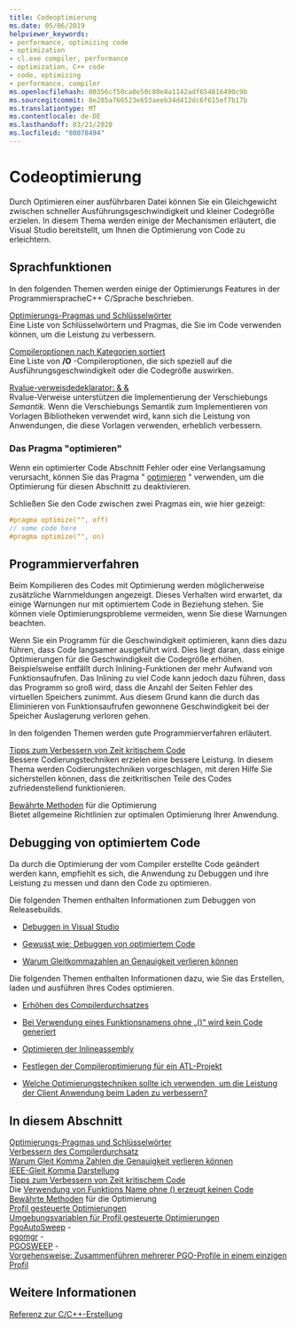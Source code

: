 ```yaml
---
title: Codeoptimierung
ms.date: 05/06/2019
helpviewer_keywords:
- performance, optimizing code
- optimization
- cl.exe compiler, performance
- optimization, C++ code
- code, optimizing
- performance, compiler
ms.openlocfilehash: 00356cf50ca8e50c80e8a1142adf654816490c9b
ms.sourcegitcommit: 8e285a766523e653aeeb34d412dc6f615ef7b17b
ms.translationtype: MT
ms.contentlocale: de-DE
ms.lasthandoff: 03/21/2020
ms.locfileid: "80078494"
---
```

# <a name="optimizing-your-code"></a>Codeoptimierung

Durch Optimieren einer ausführbaren Datei können Sie ein Gleichgewicht zwischen schneller Ausführungsgeschwindigkeit und kleiner Codegröße erzielen. In diesem Thema werden einige der Mechanismen erläutert, die Visual Studio bereitstellt, um Ihnen die Optimierung von Code zu erleichtern.

## <a name="language-features"></a>Sprachfunktionen

In den folgenden Themen werden einige der Optimierungs Features in der ProgrammierspracheC++ C/Sprache beschrieben.

[Optimierungs-Pragmas und Schlüsselwörter](optimization-pragmas-and-keywords.md) \
Eine Liste von Schlüsselwörtern und Pragmas, die Sie im Code verwenden können, um die Leistung zu verbessern.

[Compileroptionen nach Kategorien sortiert](reference/compiler-options-listed-by-category.md) \
Eine Liste von **/O** -Compileroptionen, die sich speziell auf die Ausführungsgeschwindigkeit oder die Codegröße auswirken.

[Rvalue-verweisdedeklarator: & &](../cpp/rvalue-reference-declarator-amp-amp.md) \
Rvalue-Verweise unterstützen die Implementierung der Verschiebungs *Semantik*. Wenn die Verschiebungs Semantik zum Implementieren von Vorlagen Bibliotheken verwendet wird, kann sich die Leistung von Anwendungen, die diese Vorlagen verwenden, erheblich verbessern.

### <a name="the-optimize-pragma"></a>Das Pragma "optimieren"

Wenn ein optimierter Code Abschnitt Fehler oder eine Verlangsamung verursacht, können Sie das Pragma " [optimieren](../preprocessor/optimize.md) " verwenden, um die Optimierung für diesen Abschnitt zu deaktivieren.

Schließen Sie den Code zwischen zwei Pragmas ein, wie hier gezeigt:

```cpp
#pragma optimize("", off)
// some code here
#pragma optimize("", on)
```

## <a name="programming-practices"></a>Programmierverfahren

Beim Kompilieren des Codes mit Optimierung werden möglicherweise zusätzliche Warnmeldungen angezeigt. Dieses Verhalten wird erwartet, da einige Warnungen nur mit optimiertem Code in Beziehung stehen. Sie können viele Optimierungsprobleme vermeiden, wenn Sie diese Warnungen beachten.

Wenn Sie ein Programm für die Geschwindigkeit optimieren, kann dies dazu führen, dass Code langsamer ausgeführt wird. Dies liegt daran, dass einige Optimierungen für die Geschwindigkeit die Codegröße erhöhen. Beispielsweise entfällt durch Inlining-Funktionen der mehr Aufwand von Funktionsaufrufen. Das Inlining zu viel Code kann jedoch dazu führen, dass das Programm so groß wird, dass die Anzahl der Seiten Fehler des virtuellen Speichers zunimmt. Aus diesem Grund kann die durch das Eliminieren von Funktionsaufrufen gewonnene Geschwindigkeit bei der Speicher Auslagerung verloren gehen.

In den folgenden Themen werden gute Programmierverfahren erläutert.

[Tipps zum Verbessern von Zeit kritischem Code](tips-for-improving-time-critical-code.md) \
Bessere Codierungstechniken erzielen eine bessere Leistung. In diesem Thema werden Codierungstechniken vorgeschlagen, mit deren Hilfe Sie sicherstellen können, dass die zeitkritischen Teile des Codes zufriedenstellend funktionieren.

[Bewährte Methoden](optimization-best-practices.md) für die Optimierung \
Bietet allgemeine Richtlinien zur optimalen Optimierung Ihrer Anwendung.

## <a name="debugging-optimized-code"></a>Debugging von optimiertem Code

Da durch die Optimierung der vom Compiler erstellte Code geändert werden kann, empfiehlt es sich, die Anwendung zu Debuggen und ihre Leistung zu messen und dann den Code zu optimieren.

Die folgenden Themen enthalten Informationen zum Debuggen von Releasebuilds.

- [Debuggen in Visual Studio](/visualstudio/debugger/debugging-in-visual-studio)

- [Gewusst wie: Debuggen von optimiertem Code](/visualstudio/debugger/how-to-debug-optimized-code)

- [Warum Gleitkommazahlen an Genauigkeit verlieren können](why-floating-point-numbers-may-lose-precision.md)

Die folgenden Themen enthalten Informationen dazu, wie Sie das Erstellen, laden und ausführen Ihres Codes optimieren.

- [Erhöhen des Compilerdurchsatzes](improving-compiler-throughput.md)

- [Bei Verwendung eines Funktionsnamens ohne „()“ wird kein Code generiert](using-function-name-without-parens-produces-no-code.md)

- [Optimieren der Inlineassembly](../assembler/inline/optimizing-inline-assembly.md)

- [Festlegen der Compileroptimierung für ein ATL-Projekt](../atl/reference/specifying-compiler-optimization-for-an-atl-project.md)

- [Welche Optimierungstechniken sollte ich verwenden, um die Leistung der Client Anwendung beim Laden zu verbessern?](../build/dll-frequently-asked-questions.md#mfc_optimization)

## <a name="in-this-section"></a>In diesem Abschnitt

[Optimierungs-Pragmas und Schlüsselwörter](optimization-pragmas-and-keywords.md) \
[Verbessern des Compilerdurchsatz](improving-compiler-throughput.md) \
[Warum Gleit Komma Zahlen die Genauigkeit verlieren können](why-floating-point-numbers-may-lose-precision.md) \
[IEEE-Gleit Komma Darstellung](ieee-floating-point-representation.md) \
[Tipps zum Verbessern von Zeit kritischem Code](tips-for-improving-time-critical-code.md) \
Die [Verwendung von Funktions Name ohne () erzeugt keinen Code](using-function-name-without-parens-produces-no-code.md) \
[Bewährte Methoden](optimization-best-practices.md) für die Optimierung \
[Profil gesteuerte Optimierungen](profile-guided-optimizations.md) \
[Umgebungsvariablen für Profil gesteuerte Optimierungen](environment-variables-for-profile-guided-optimizations.md) \
[PgoAutoSweep](pgoautosweep.md) - \
[pgomgr](pgomgr.md) - \
[PGOSWEEP](pgosweep.md) - \
[Vorgehensweise: Zusammenführen mehrerer PGO-Profile in einem einzigen Profil](how-to-merge-multiple-pgo-profiles-into-a-single-profile.md)

## <a name="see-also"></a>Weitere Informationen

[Referenz zur C/C++-Erstellung](reference/c-cpp-building-reference.md)

